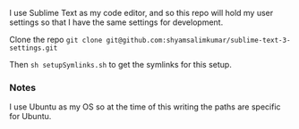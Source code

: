 I use Sublime Text as my code editor, and so this repo will hold my user
settings so that I have the same settings for development.

Clone the repo
`git clone git@github.com:shyamsalimkumar/sublime-text-3-settings.git`

Then `sh setupSymlinks.sh` to get the symlinks for this setup.

### Notes

I use Ubuntu as my OS so at the time of this writing the paths are specific for
Ubuntu.